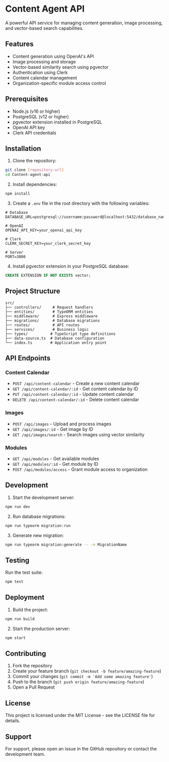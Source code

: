 # Content Agent API

A powerful API service for managing content generation, image processing, and vector-based search capabilities.

## Features

- Content generation using OpenAI's API
- Image processing and storage
- Vector-based similarity search using pgvector
- Authentication using Clerk
- Content calendar management
- Organization-specific module access control

## Prerequisites

- Node.js (v16 or higher)
- PostgreSQL (v12 or higher)
- pgvector extension installed in PostgreSQL
- OpenAI API key
- Clerk API credentials

## Installation

1. Clone the repository:
```bash
git clone [repository-url]
cd Content-agent-api
```

2. Install dependencies:
```bash
npm install
```

3. Create a `.env` file in the root directory with the following variables:
```env
# Database
DATABASE_URL=postgresql://username:password@localhost:5432/database_name

# OpenAI
OPENAI_API_KEY=your_openai_api_key

# Clerk
CLERK_SECRET_KEY=your_clerk_secret_key

# Server
PORT=3000
```

4. Install pgvector extension in your PostgreSQL database:
```sql
CREATE EXTENSION IF NOT EXISTS vector;
```

## Project Structure

```
src/
├── controllers/     # Request handlers
├── entities/        # TypeORM entities
├── middleware/      # Express middleware
├── migrations/      # Database migrations
├── routes/          # API routes
├── services/        # Business logic
├── types/          # TypeScript type definitions
├── data-source.ts  # Database configuration
└── index.ts        # Application entry point
```

## API Endpoints

### Content Calendar
- `POST /api/content-calendar` - Create a new content calendar
- `GET /api/content-calendar/:id` - Get content calendar by ID
- `PUT /api/content-calendar/:id` - Update content calendar
- `DELETE /api/content-calendar/:id` - Delete content calendar

### Images
- `POST /api/images` - Upload and process images
- `GET /api/images/:id` - Get image by ID
- `GET /api/images/search` - Search images using vector similarity

### Modules
- `GET /api/modules` - Get available modules
- `GET /api/modules/:id` - Get module by ID
- `POST /api/modules/access` - Grant module access to organization

## Development

1. Start the development server:
```bash
npm run dev
```

2. Run database migrations:
```bash
npm run typeorm migration:run
```

3. Generate new migration:
```bash
npm run typeorm migration:generate -- -n MigrationName
```

## Testing

Run the test suite:
```bash
npm test
```

## Deployment

1. Build the project:
```bash
npm run build
```

2. Start the production server:
```bash
npm start
```

## Contributing

1. Fork the repository
2. Create your feature branch (`git checkout -b feature/amazing-feature`)
3. Commit your changes (`git commit -m 'Add some amazing feature'`)
4. Push to the branch (`git push origin feature/amazing-feature`)
5. Open a Pull Request

## License

This project is licensed under the MIT License - see the LICENSE file for details.

## Support

For support, please open an issue in the GitHub repository or contact the development team. 
